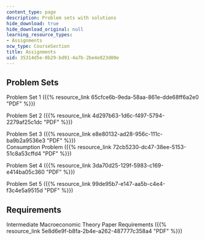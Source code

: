 ```yaml
---
content_type: page
description: Problem sets with solutions
hide_download: true
hide_download_original: null
learning_resource_types:
- Assignments
ocw_type: CourseSection
title: Assignments
uid: 35314d5e-0b29-bd91-4a7b-2be4e823d00e
---
```


Problem Sets
------------

Problem Set 1 ({{% resource_link 65cfce6b-9eda-58aa-861e-dde68ff6a2e0 "PDF" %}})

Problem Set 2 ({{% resource_link 4d297b63-1d6c-f497-5794-2279af25c1dc "PDF" %}})

Problem Set 3 ({{% resource_link e8e80132-ad28-956c-111c-ba9b2a9536e3 "PDF" %}})  
Consumption Problem ({{% resource_link 72cb5230-dc47-38ee-5153-51c8a53cffd4 "PDF" %}})

Problem Set 4 ({{% resource_link 3da70d25-129f-5983-c169-e414ba05c360 "PDF" %}})

Problem Set 5 ({{% resource_link 99de95b7-e147-aa5b-c4e4-f3c4e5a9515d "PDF" %}})

Requirements
------------

Intermediate Macroeconomic Theory Paper Requirements ({{% resource_link 5e8d6e9f-b8fa-2b4e-a262-487777c358a4 "PDF" %}})